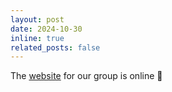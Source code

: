 ```yaml
---
layout: post
date: 2024-10-30
inline: true
related_posts: false
---
```


The [website](https://cyqgroup.github.io/) for our group is online 💐
